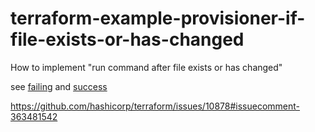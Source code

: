 # terraform-example-provisioner-if-file-exists-or-has-changed

How to implement "run command after file exists or has changed"

see [failing](failing) and [success](success)

https://github.com/hashicorp/terraform/issues/10878#issuecomment-363481542
